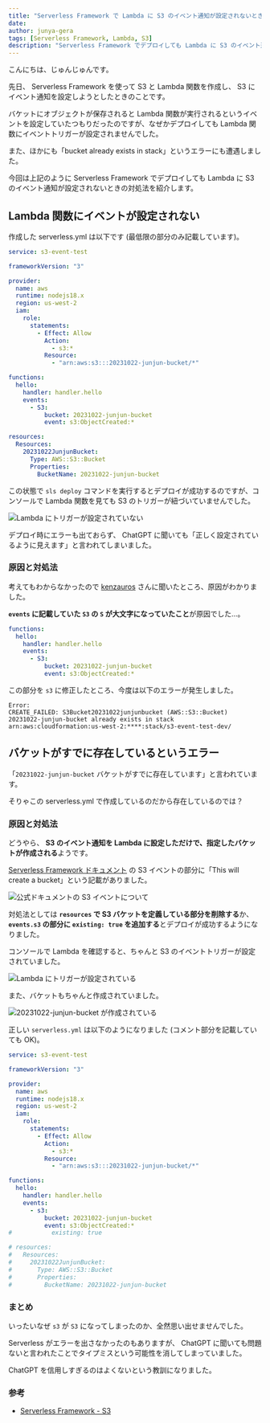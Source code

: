 ```yaml
---
title: "Serverless Framework で Lambda に S3 のイベント通知が設定されないときの対処法"
date: 
author: junya-gera
tags: [Serverless Framework, Lambda, S3]
description: "Serverless Framework でデプロイしても Lambda に S3 のイベント通知が設定されないときの対処法を紹介します。"
---
```


こんにちは、じゅんじゅんです。

先日、 Serverless Framework を使って S3 と Lambda 関数を作成し、 S3 にイベント通知を設定しようとしたときのことです。

バケットにオブジェクトが保存されると Lambda 関数が実行されるというイベントを設定していたつもりだったのですが、なぜかデプロイしても Lambda 関数にイベントトリガーが設定されませんでした。

また、ほかにも「bucket already exists in stack」というエラーにも遭遇しました。

今回は上記のように Serverless Framework でデプロイしても Lambda に S3 のイベント通知が設定されないときの対処法を紹介します。

## Lambda 関数にイベントが設定されない

作成した serverless.yml は以下です (最低限の部分のみ記載しています)。

```yml:title=serverless.yml
service: s3-event-test

frameworkVersion: "3"

provider:
  name: aws
  runtime: nodejs18.x
  region: us-west-2
  iam:
    role:
      statements:
        - Effect: Allow
          Action:
            - s3:*
          Resource:
            - "arn:aws:s3:::20231022-junjun-bucket/*"

functions:
  hello:
    handler: handler.hello
    events:
      - S3:
          bucket: 20231022-junjun-bucket
          event: s3:ObjectCreated:*

resources:
  Resources:
    20231022JunjunBucket:
      Type: AWS::S3::Bucket
      Properties:
        BucketName: 20231022-junjun-bucket
```

この状態で `sls deploy` コマンドを実行するとデプロイが成功するのですが、コンソールで Lambda 関数を見ても S3 のトリガーが紐づいていませんでした。

![Lambda にトリガーが設定されていない](images/1.png "Lambda にトリガーが設定されていない")

デプロイ時にエラーも出ておらず、 ChatGPT に聞いても「正しく設定されているように見えます」と言われてしまいました。

### 原因と対処法

考えてもわからなかったので [kenzauros](https://mseeeen.msen.jp/authors/kenzauros/) さんに聞いたところ、原因がわかりました。

**`events` に記載していた `S3` の `S` が大文字になっていたこと**が原因でした...。

```yml{5}:title=serverless.yml&nbsp;の&nbsp;events&nbsp;部分
functions:
  hello:
    handler: handler.hello
    events:
      - S3:
          bucket: 20231022-junjun-bucket
          event: s3:ObjectCreated:*
```

この部分を `s3` に修正したところ、今度は以下のエラーが発生しました。

```
Error:
CREATE_FAILED: S3Bucket20231022junjunbucket (AWS::S3::Bucket)
20231022-junjun-bucket already exists in stack arn:aws:cloudformation:us-west-2:****:stack/s3-event-test-dev/
```

## バケットがすでに存在しているというエラー

「`20231022-junjun-bucket` バケットがすでに存在しています」と言われています。

そりゃこの serverless.yml で作成しているのだから存在しているのでは？

### 原因と対処法

どうやら、 **S3 のイベント通知を Lambda に設定しただけで、指定したバケットが作成される**ようです。

[Serverless Framework ドキュメント](https://www.serverless.com/framework/docs/providers/aws/events/s3) の S3 イベントの部分に「This will create a bucket」という記載がありました。

![公式ドキュメントの S3 イベントについて](images/3.png "公式ドキュメントの S3 イベントについて")

対処法としては **`resources` で S3 バケットを定義している部分を削除する**か、 **`events.s3` の部分に `existing: true` を追加する**とデプロイが成功するようになりました。

コンソールで Lambda を確認すると、ちゃんと S3 のイベントトリガーが設定されていました。

![Lambda にトリガーが設定されている](images/2.png "Lambda にトリガーが設定されている")

また、バケットもちゃんと作成されていました。

![20231022-junjun-bucket が作成されている](images/4.png "20231022-junjun-bucket が作成されている")

正しい `serverless.yml` は以下のようになりました (コメント部分を記載していても OK)。

```yml:title=serverless.yml
service: s3-event-test

frameworkVersion: "3"

provider:
  name: aws
  runtime: nodejs18.x
  region: us-west-2
  iam:
    role:
      statements:
        - Effect: Allow
          Action:
            - s3:*
          Resource:
            - "arn:aws:s3:::20231022-junjun-bucket/*"

functions:
  hello:
    handler: handler.hello
    events:
      - s3:
          bucket: 20231022-junjun-bucket
          event: s3:ObjectCreated:*
#           existing: true

# resources:
#   Resources:
#     20231022JunjunBucket:
#       Type: AWS::S3::Bucket
#       Properties:
#         BucketName: 20231022-junjun-bucket
```

### まとめ

いったいなぜ `s3` が `S3` になってしまったのか、全然思い出せませんでした。

Serverless がエラーを出さなかったのもありますが、 ChatGPT に聞いても問題ないと言われたことでタイプミスという可能性を消してしまっていました。

ChatGPT を信用しすぎるのはよくないという教訓になりました。

### 参考

- [Serverless Framework - S3](https://www.serverless.com/framework/docs/providers/aws/events/s3)
